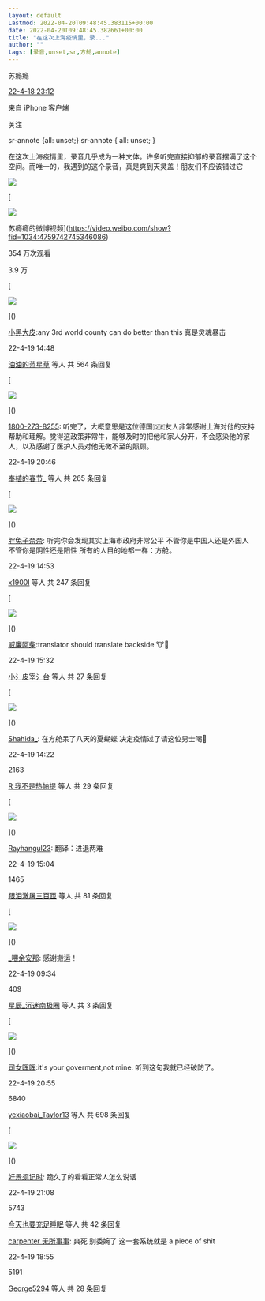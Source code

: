 ```yaml
---
layout: default
Lastmod: 2022-04-20T09:48:45.383115+00:00
date: 2022-04-20T09:48:45.382661+00:00
title: "在这次上海疫情里，录..."
author: ""
tags: [录音,unset,sr,方舱,annote]
---
```


苏瘾瘾

[22-4-18 23:12](https://weibo.com/3631141514/Lp4cw7UDg)

来自 iPhone 客户端

关注

sr-annote {all: unset;} sr-annote { all: unset; }

在这次上海疫情里，录音几乎成为一种文体。许多听完直接抑郁的录音摆满了这个空间。而唯一的，我遇到的这个录音，真是爽到天灵盖！朋友们不应该错过它

![](https://images.weserv.nl/?url=https%3A//face.t.sinajs.cn/t4/appstyle/expression/ext/normal/ac/lxhqiuguanzhu_org.gif)

[

![](https://images.weserv.nl/?url=https%3A//h5.sinaimg.cn/upload/2015/09/25/3/timeline_card_small_video_default.png)

苏瘾瘾的微博视频](https://video.weibo.com/show?fid=1034:4759742745346086) ​​​

354 万次观看

3.9 万

[

![](https://images.weserv.nl/?url=https%3A//tvax2.sinaimg.cn/crop.0.0.812.812.50/713d7d1dly8gdhyogknmrj20mk0mk762.jpg%3FKID%3Dimgbed%2Ctva%26Expires%3D1650429932%26ssig%3D7p0ggG0gnl)



]()

[小黑大皮]():any 3rd world county can do better than this 真是灵魂暴击

22-4-19 14:48

[油油的蓝星草]() 等人 共 564 条回复

[

![](https://images.weserv.nl/?url=https%3A//tvax2.sinaimg.cn/crop.0.0.720.720.50/b8dec193ly8h0pn66ru0cj20k00k0jts.jpg%3FKID%3Dimgbed%2Ctva%26Expires%3D1650429932%26ssig%3DmnSbd969f%252B)



]()

[1800-273-8255](): 听完了，大概意思是这位德国🇩🇪友人非常感谢上海对他的支持帮助和理解。觉得这政策非常牛，能够及时的把他和家人分开，不会感染他的家人，以及感谢了医护人员对他无微不至的照顾。

22-4-19 20:46

[奉植的春节\_]() 等人 共 265 条回复

[

![](https://images.weserv.nl/?url=https%3A//tvax2.sinaimg.cn/crop.0.1.1080.1080.50/6b54fb97ly8g0jnvsed0zj20u00u23ze.jpg%3FKID%3Dimgbed%2Ctva%26Expires%3D1650429932%26ssig%3DRC4Bk3FncH)



]()

[胖兔子奈奈](): 听完你会发现其实上海市政府非常公平 不管你是中国人还是外国人 不管你是阴性还是阳性 所有的人目的地都一样：方舱。

22-4-19 14:53

[x1900l]() 等人 共 247 条回复

[

![](https://images.weserv.nl/?url=https%3A//tvax1.sinaimg.cn/crop.0.0.844.844.50/008eI0PIly8h0guuv31kkj30ng0ng3zf.jpg%3FKID%3Dimgbed%2Ctva%26Expires%3D1650429932%26ssig%3DuWurNfYVAt)



]()

[威廉阿柴]():translator should translate backside 🐮🍺

22-4-19 15:32

[小氵皮宰氵台]() 等人 共 27 条回复

[

![](https://images.weserv.nl/?url=https%3A//tvax3.sinaimg.cn/crop.0.0.512.512.50/8b0d8244ly8gs5ujovp1qj20e80e8aam.jpg%3FKID%3Dimgbed%2Ctva%26Expires%3D1650429932%26ssig%3DFoqCFwvgum)



]()

[Shahida\_](): 在方舱呆了八天的夏蝴蝶 决定疫情过了请这位男士喝🍺

22-4-19 14:22

2163

[R 我不是热帕提]() 等人 共 29 条回复

[

![](https://images.weserv.nl/?url=https%3A//tvax1.sinaimg.cn/crop.0.0.888.888.50/005ydikEly8gsf0jmq1qyj30oo0oomzp.jpg%3FKID%3Dimgbed%2Ctva%26Expires%3D1650429932%26ssig%3D7OLOHkxxGy)



]()

[Rayhangul23](): 翻译：进退两难

22-4-19 15:04

1465

[跟泪澈屠三百匝]() 等人 共 81 条回复

[

![](https://images.weserv.nl/?url=https%3A//tvax1.sinaimg.cn/crop.0.0.640.640.50/007C7RYhly8gbnj0qgk2qj30hs0hs0sy.jpg%3FKID%3Dimgbed%2Ctva%26Expires%3D1650429932%26ssig%3DR8b5VJRe9h)



]()

[\_喂余安那](): 感谢搬运！

22-4-19 09:34

409

[星辰\_沉迷南极圈]() 等人 共 3 条回复

[

![](https://images.weserv.nl/?url=https%3A//tvax2.sinaimg.cn/crop.0.0.512.512.50/7268d623ly8gys2ioc316j20e80e8myo.jpg%3FKID%3Dimgbed%2Ctva%26Expires%3D1650429932%26ssig%3Ddt5iGu4LW1)



]()

[司女晖晖]():it's your goverment,not mine. 听到这句我就已经破防了。

22-4-19 20:55

6840

[yexiaobai\_Taylor13]() 等人 共 698 条回复

[

![](https://images.weserv.nl/?url=https%3A//tvax4.sinaimg.cn/crop.0.0.474.474.50/a4daa19bly8h14i0hzlmjj20d60d6aao.jpg%3FKID%3Dimgbed%2Ctva%26Expires%3D1650429932%26ssig%3DcTahrkvSbS)



]()

[好景须记时](): 跪久了的看看正常人怎么说话

22-4-19 21:08

5743

[今天也要充足睡眠]() 等人 共 42 条回复

[carpenter 无所事事](): 爽死 别委婉了 这一套系统就是 a piece of shit

22-4-19 18:55

5191

[George5294]() 等人 共 28 条回复

